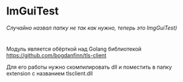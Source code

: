 # ImGuiTest
*Случайно назвал папку не так как нужно, теперь это ImgGuiTest)*

#
Модуль является обёрткой над Golang библиотекой https://github.com/bogdanfinn/tls-client

Для его работы нужно скомпилировать dll и поместить в папку extension с названием tlsclient.dll
